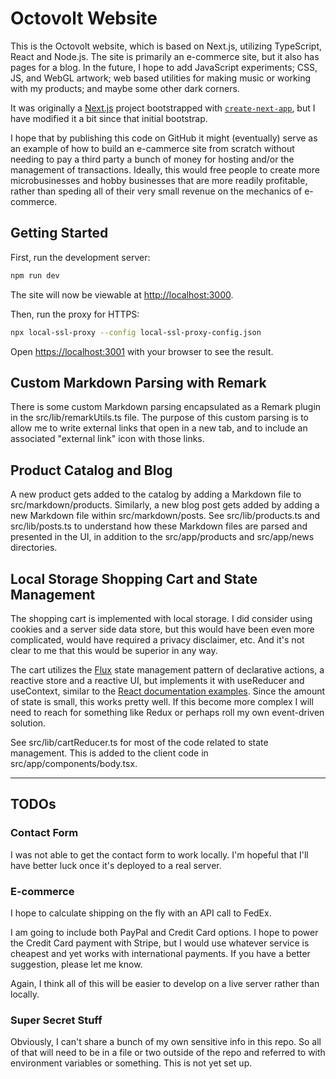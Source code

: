 # Octovolt Website

This is the Octovolt website, which is based on Next.js, utilizing TypeScript, React and Node.js. The site is primarily an e-commerce site, but it also has pages for a blog. In the future, I hope to add JavaScript experiments; CSS, JS, and WebGL artwork; web based utilities for making music or working with my products; and maybe some other dark corners.  

It was originally a [Next.js](https://nextjs.org/) project bootstrapped with [`create-next-app`](https://github.com/vercel/next.js/tree/canary/packages/create-next-app), but I have modified it a bit since that initial bootstrap.

I hope that by publishing this code on GitHub it might (eventually) serve as an example of how to build an e-cammerce site from scratch without needing to pay a third party a bunch of money for hosting and/or the management of transactions. Ideally, this would free people to create more microbusinesses and hobby businesses that are more readily profitable, rather than speding all of their very small revenue on the mechanics of e-commerce.

## Getting Started

First, run the development server:

```bash
npm run dev
```

The site will now be viewable at [http://localhost:3000](http://localhost:3000). 

Then, run the proxy for HTTPS:

```bash
npx local-ssl-proxy --config local-ssl-proxy-config.json
```

Open [https://localhost:3001](https://localhost:3001) with your browser to see the result.

## Custom Markdown Parsing with Remark

There is some custom Markdown parsing encapsulated as a Remark plugin in the src/lib/remarkUtils.ts file. The purpose of this custom parsing is to allow me to write external links that open in a new tab, and to include an associated "external link" icon with those links.

## Product Catalog and Blog

A new product gets added to the catalog by adding a Markdown file to src/markdown/products. Similarly, a new blog post gets added by adding a new Markdown file within src/markdown/posts. See src/lib/products.ts and src/lib/posts.ts to understand how these Markdown files are parsed and presented in the UI, in addition to the src/app/products and src/app/news directories.

## Local Storage Shopping Cart and State Management

The shopping cart is implemented with local storage. I did consider using cookies and a server side data store, but this would have been even more complicated, would have required a privacy disclaimer, etc. And it's not clear to me that this would be superior in any way.

The cart utilizes the [Flux](https://legacy.reactjs.org/blog/2014/05/06/flux.html) state management pattern of declarative actions, a reactive store and a reactive UI, but implements it with useReducer and useContext, similar to the [React documentation examples](https://react.dev/learn/scaling-up-with-reducer-and-context). Since the amount of state is small, this works pretty well. If this become more complex I will need to reach for something like Redux or perhaps roll my own event-driven solution.

See src/lib/cartReducer.ts for most of the code related to state management. This is added to the client code in src/app/components/body.tsx.

---------

## TODOs

### Contact Form

I was not able to get the contact form to work locally. I'm hopeful that I'll have better luck once it's deployed to a real server.

### E-commerce

I hope to calculate shipping on the fly with an API call to FedEx.

I am going to include both PayPal and Credit Card options. I hope to power the Credit Card payment with Stripe, but I would use whatever service is cheapest and yet works with international payments. If you have a better suggestion, please let me know. 

Again, I think all of this will be easier to develop on a live server rather than locally.


### Super Secret Stuff

Obviously, I can't share a bunch of my own sensitive info in this repo. So all of that will need to be in a file or two outside of the repo and referred to with environment variables or something. This is not yet set up. 
